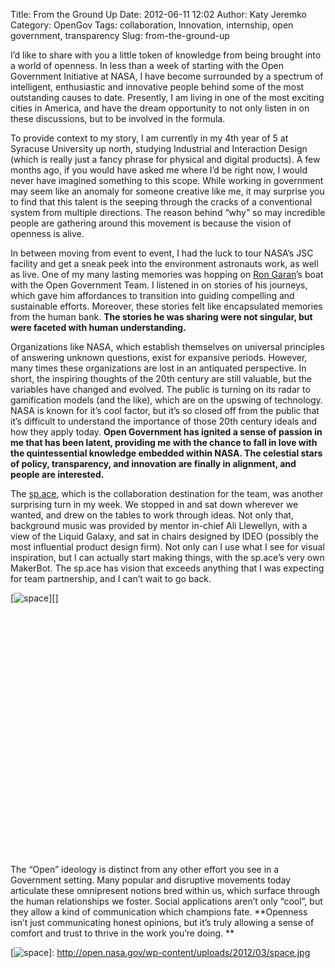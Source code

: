 Title: From the Ground Up
Date: 2012-06-11 12:02
Author: Katy Jeremko
Category: OpenGov
Tags: collaboration, Innovation, internship, open government, transparency
Slug: from-the-ground-up

I’d like to share with you a little token of knowledge from being
brought into a world of openness. In less than a week of starting with
the Open Government Initiative at NASA, I have become surrounded by a
spectrum of intelligent, enthusiastic and innovative people behind some
of the most outstanding causes to date. Presently, I am living in one of
the most exciting cities in America, and have the dream opportunity to
not only listen in on these discussions, but to be involved in the
formula.

To provide context to my story, I am currently in my 4th year of 5 at
Syracuse University up north, studying Industrial and Interaction Design
(which is really just a fancy phrase for physical and digital products).
A few months ago, if you would have asked me where I’d be right now, I
would never have imagined something to this scope. While working in
government may seem like an anomaly for someone creative like me, it may
surprise you to find that this talent is the seeping through the cracks
of a conventional system from multiple directions. The reason behind
“why” so may incredible people are gathering around this movement is
because the vision of openness is alive.

In between moving from event to event, I had the luck to tour NASA’s JSC
facility and get a sneak peek into the environment astronauts work, as
well as live. One of my many lasting memories was hopping on [Ron
Garan][]’s boat with the Open Government Team. I listened in on stories
of his journeys, which gave him affordances to transition into guiding
compelling and sustainable efforts. Moreover, these stories felt like
encapsulated memories from the human bank. **The stories he was sharing
were not singular, but were faceted with human understanding.**

Organizations like NASA, which establish themselves on universal
principles of answering unknown questions, exist for expansive periods.
However, many times these organizations are lost in an antiquated
perspective. In short, the inspiring thoughts of the 20th century are
still valuable, but the variables have changed and evolved. The public
is turning on its radar to gamification models (and the like), which are
on the upswing of technology. NASA is known for it’s cool factor, but
it’s so closed off from the public that it’s difficult to understand the
importance of those 20th century ideals and how they apply today. **Open
Government has ignited a sense of passion in me that has been latent,
providing me with the chance to fall in love with the quintessential
knowledge embedded within NASA. The celestial stars of policy,
transparency, and innovation are finally in alignment, and people are
interested.**

The [sp.ace][], which is the collaboration destination for the team, was
another surprising turn in my week. We stopped in and sat down wherever
we wanted, and drew on the tables to work through ideas. Not only that,
background music was provided by mentor in-chief Ali Llewellyn, with a
view of the Liquid Galaxy, and sat in chairs designed by IDEO (possibly
the most influential product design firm). Not only can I use what I see
for visual inspiration, but I can actually start making things, with the
sp.ace’s very own MakerBot. The sp.ace has vision that exceeds anything
that I was expecting for team partnership, and I can’t wait to go back.

[![space][]][]

 

 

 

 

 

 

 

 

 

 

 

 

 

The “Open” ideology is distinct from any other effort you see in a
Government setting. Many popular and disruptive movements today
articulate these omnipresent notions bred within us, which surface
through the human relationships we foster. Social applications aren’t
only “cool”, but they allow a kind of communication which champions
fate. **Openness isn’t just communicating honest opinions, but it’s
truly allowing a sense of comfort and trust to thrive in the work you’re
doing. **

  [Ron Garan]: http://open.nasa.gov/blog/author/rgaran/
  [sp.ace]: http://open.nasa.gov/space/
  [space]: http://open.nasa.gov/wp-content/uploads/2012/03/space-1024x764.jpg
    "space"
  [![space][]]: http://open.nasa.gov/wp-content/uploads/2012/03/space.jpg
